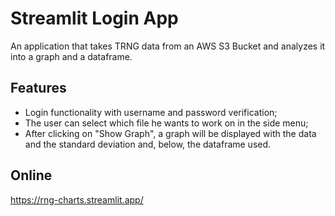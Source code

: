 # Streamlit Login App

An application that takes TRNG data from an AWS S3 Bucket and analyzes it into a graph and a dataframe.

## Features

- Login functionality with username and password verification;
- The user can select which file he wants to work on in the side menu;
- After clicking on "Show Graph", a graph will be displayed with the data and the standard deviation and, below, the dataframe used.

## Online
https://rng-charts.streamlit.app/
